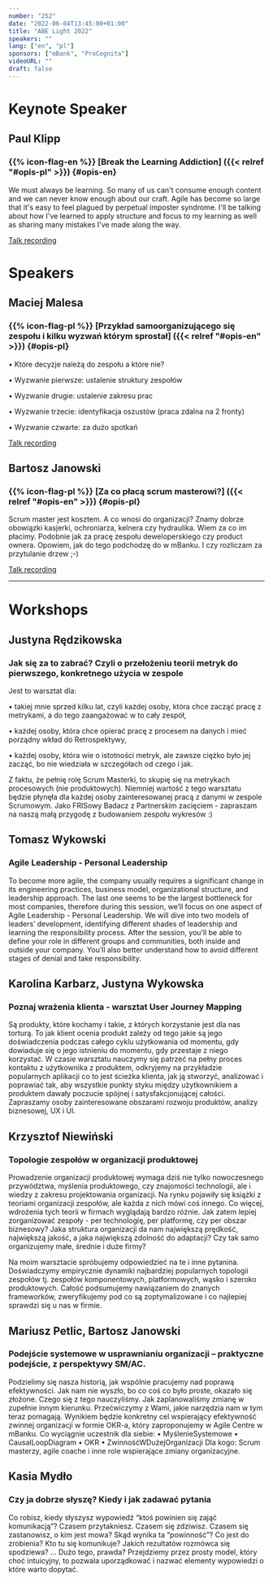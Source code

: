 ```yaml
---
number: "252"
date: "2022-06-04T13:45:00+01:00"
title: "ABE Light 2022"
speakers: ""
lang: ["en", "pl"]
sponsors: ["mBank", "ProCognita"]
videoURL: ""
draft: false
---
```


# Keynote Speaker

## Paul Klipp
### {{% icon-flag-en %}} [Break the Learning Addiction] ({{< relref "#opis-pl" >}}) {#opis-en} 

We must always be learning. So many of us can't consume enough content and we can never know enough about our craft. Agile has become so large that it's easy to feel plagued by perpetual imposter syndrome. I'll be talking about how I've learned to apply structure and focus to my learning as well as sharing many mistakes I've made along the way.

<a href="https://www.youtube.com/watch?v=zkmaA3XQyL0" target="_blank">Talk recording</a>

# Speakers

## Maciej Malesa
### {{% icon-flag-pl %}} [Przykład samoorganizującego się zespołu i kilku wyzwań którym sprostał] ({{< relref "#opis-en" >}}) {#opis-pl}


• Które decyzje należą do zespołu a które nie?

• Wyzwanie pierwsze: ustalenie struktury zespołów

• Wyzwanie drugie: ustalenie zakresu prac

• Wyzwanie trzecie: identyfikacja oszustów (praca zdalna na 2 fronty)

• Wyzwanie czwarte: za dużo spotkań

<a href="https://www.youtube.com/watch?v=qn77KHecMyw" target="_blank">Talk recording</a>

## Bartosz Janowski
### {{% icon-flag-pl %}} [Za co płacą scrum masterowi?] ({{< relref "#opis-en" >}}) {#opis-pl}

Scrum master jest kosztem. A co wnosi do organizacji? Znamy dobrze obowiązki kasjerki, ochroniarza, kelnera czy hydraulika. Wiem za co im płacimy. Podobnie jak za pracę zespołu deweloperskiego czy product ownera.
Opowiem, jak do tego podchodzę do w mBanku. I czy rozliczam za przytulanie drzew ;-)


<a href="https://www.youtube.com/watch?v=c7tCmPXwJno" target="_blank">Talk recording</a>

-------------

# Workshops

## Justyna Rędzikowska
### Jak się za to zabrać? Czyli o przełożeniu teorii metryk do pierwszego, konkretnego użycia w zespole

Jest to warsztat dla:

• takiej mnie sprzed kilku lat, czyli każdej osoby, która chce zacząć pracę z metrykami, a do tego zaangażować w to cały zespół,

• każdej osoby, która chce opierać pracę z procesem na danych i mieć porządny wkład do Retrospektywy,

• każdej osoby, która wie o istotności metryk, ale zawsze ciężko było jej zacząć, bo nie wiedziała w szczegółach od czego i jak.

Z faktu, że pełnię rolę Scrum Masterki, to skupię się na metrykach procesowych (nie produktowych). Niemniej wartość z tego warsztatu będzie płynęła dla każdej osoby zainteresowanej pracą z danymi w zespole Scrumowym. Jako FRISowy Badacz z Partnerskim zacięciem - zapraszam na naszą małą przygodę z budowaniem zespołu wykresów :)

## Tomasz Wykowski
### Agile Leadership - Personal Leadership

To become more agile, the company usually requires a significant change in its engineering practices, business model, organizational structure, and leadership approach. The last one seems to be the largest bottleneck for most companies, therefore during this session, we’ll focus on one aspect of Agile Leadership - Personal Leadership. We will dive into two models of leaders’ development, identifying different shades of leadership and learning the responsibility process.
After the session, you’ll be able to define your role in different groups and communities, both inside and outside your company. You’ll also better understand how to avoid different stages of denial and take responsibility.

## Karolina Karbarz, Justyna Wykowska
### Poznaj wrażenia klienta - warsztat User Journey Mapping

Są produkty, które kochamy i takie, z których korzystanie jest dla nas torturą. To jak klient ocenia produkt zależy od tego jakie są jego doświadczenia podczas całego cyklu użytkowania od momentu, gdy dowiaduje się o jego istnieniu do momentu, gdy przestaje z niego korzystać. W czasie warsztatu nauczymy się patrzeć na pełny proces kontaktu z użytkownika z produktem, odkryjemy na przykładzie popularnych aplikacji co to jest ścieżka klienta, jak ją stworzyć, analizować i poprawiać tak, aby wszystkie punkty styku między użytkownikiem a produktem dawały poczucie spójnej i satysfakcjonującej całości. Zapraszamy osoby zainteresowane obszarami rozwoju produktów, analizy biznesowej, UX i UI.

## Krzysztof Niewiński
###  Topologie zespołów w organizacji produktowej

Prowadzenie organizacji produktowej wymaga dziś nie tylko nowoczesnego przywództwa, myślenia produktowego, czy znajomości technologii, ale i wiedzy z zakresu projektowania organizacji.
Na rynku pojawiły się książki z teoriami organizacji zespołów, ale każda z nich mówi coś innego. Co więcej, wdrożenia tych teorii w firmach wyglądają bardzo różnie. Jak zatem lepiej zorganizować zespoły - per technologię, per platformę, czy per obszar biznesowy? Jaka struktura organizacji da nam największą prędkość, największą jakość, a jaka największą zdolność do adaptacji? Czy tak samo organizujemy małe, średnie i duże firmy?

Na moim warsztacie spróbujemy odpowiedzieć na te i inne pytanina. Doświadczymy empirycznie dynamiki najbardziej popularnych topologii zespołów tj. zespołów komponentowych, platformowych, wąsko i szeroko produktowych. Całość podsumujemy nawiązaniem do znanych frameworków, zweryfikujemy pod co są zoptymalizowane i co najlepiej sprawdzi się u nas w firmie.

## Mariusz Petlic, Bartosz Janowski
### Podejście systemowe w usprawnianiu organizacji – praktyczne podejście, z perspektywy SM/AC.

Podzielimy się nasza historią, jak wspólnie pracujemy nad poprawą efektywności. Jak nam nie wyszło, bo co coś co było proste, okazało się złożone. Czego się z tego nauczyliśmy. Jak zaplanowaliśmy zmianę w zupełnie innym kierunku.
Przećwiczymy z Wami, jakie narzędzia nam w tym teraz pomagają.
Wynikiem będzie konkretny cel wspierający efektywność zwinnej organizacji w formie OKR-a, który zaproponujemy w Agile Centre w mBanku.
Co wyciągnie uczestnik dla siebie:
• MyślenieSystemowe
• CausalLoopDiagram
• OKR
• ZwinnośćWDużejOrganizacji
Dla kogo: Scrum masterzy, agile coache i inne role wspierające zmiany organizacyjne.

## Kasia Mydło
### Czy ja dobrze słyszę? Kiedy i jak zadawać pytania

Co robisz, kiedy słyszysz wypowiedź “ktoś powinien się zająć komunikacją”?
Czasem przytakniesz.
Czasem się zdziwisz.
Czasem się zastanowisz, o kim jest mowa?
Skąd wynika ta “powinność”?
Co jest do zrobienia?
Kto tu się komunikuje?
Jakich rezultatów rozmówca się spodziewa?
…
Dużo tego, prawda?
Przejdziemy przez prosty model, który choć intuicyjny, to pozwala uporządkować i nazwać elementy wypowiedzi o które warto dopytać.
